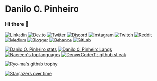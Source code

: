 # Danilo O. Pinheiro
### Hi there 👋

[![Linkedin](https://img.shields.io/badge/LinkedIn-0077B5?style=for-the-badge&logo=linkedin&logoColor=white)](https://www.linkedin.com/in/danilo-o-pinheiro-8127ab176/)
[![Dev.to](https://img.shields.io/badge/dev.to-0A0A0A?style=for-the-badge&logo=dev.to&logoColor=white)](https://dev.to/daniloop1381521)
[![Twitter](https://img.shields.io/badge/Twitter-1DA1F2?style=for-the-badge&logo=twitter&logoColor=white)](https://twitter.com/dan_opinheiro)
[![Discord](https://img.shields.io/badge/Discord-7289DA?style=for-the-badge&logo=discord&logoColor=white)](https://discord.com/channels/846478839067574334/846478839067574339)
[![Instagram](https://img.shields.io/badge/Instagram-E4405F?style=for-the-badge&logo=instagram&logoColor=white)](https://www.instagram.com/musiccantor_danpinheiro/)
[![Twitch](https://img.shields.io/badge/Twitch-9146FF?style=for-the-badge&logo=twitch&logoColor=white)](https://www.twitch.tv/danpro1988)
[![Reddit](https://img.shields.io/badge/Reddit-FF4500?style=for-the-badge&logo=reddit&logoColor=white)](https://www.reddit.com/user/No_Brick2345)
[![Medium](https://img.shields.io/badge/Medium-12100E?style=for-the-badge&logo=medium&logoColor=white)](https://daniloopro.medium.com/)
[![Blogger](https://img.shields.io/badge/Blogger-FF5722?style=for-the-badge&logo=blogger&logoColor=white)](https://www.blogger.com/profile/09027812347261688269)
[![Behance](https://aleen42.github.io/badges/src/behance.svg)](https://www.behance.net/danilopinheiro2)
[![GitLab](https://img.shields.io/badge/GitLab-330F63?style=for-the-badge&logo=gitlab&logoColor=white)](https://gitlab.com/DaniloOP1381521)

<!-- [![Email](https://img.shields.io/badge/-Outlook-blue?style=flat&logo=Mail&logoColor=white)](mailto:1381521@ises.com.br) -->
[![Danilo O. Pinheiro stats](https://github-readme-stats.vercel.app/api?username=DaniloOP1381521&show_icons=true&theme=radical)](https://github.com/DaniloOP1381521)
[![Danilo O. Pinheiro Langs](https://github-readme-stats.vercel.app/api/top-langs/?username=DaniloOP1381521&layout=compact&theme=radical)](https://github.com/DaniloOP1381521)
[![Naereen's top languages](https://github-readme-stats.vercel.app/api/top-langs/?username=DaniloOP1381521&theme=blue-green)](https://github.com/DaniloOP1381521/github-readme-stats)
[![DenverCoder1's github streak](https://github-readme-streak-stats.herokuapp.com/?user=DaniloOP1381521&theme=blue-green)](https://github.com/DaniloOP1381521)


[![Ryo-ma's github trophy](https://github-profile-trophy.vercel.app/?username=DaniloOP1381521&row=1)](https://github.com/DaniloOP1381521/github-profile-trophy)


[![Stargazers over time](https://starchart.cc/Naereen/badges.svg)](https://starchart.cc/DaniloOP1381521/badges)


<!--
<hr>
<p align="center"> 
  <img align="center" src="https://github-readme-stats.vercel.app/api?username=DaniloOP1381521&show_icons=true&layout=chartreuse-dark" />

  <img align="center" src="https://github-readme-stats.vercel.app/api/top-langs/?username=DaniloOP1381521&show_icons=true&layout=chartreuse-dark" />
</p>
-->

<!--
**DaniloOP1381521/DaniloOP1381521** is a ✨ _special_ ✨ repository because its `README.md` (this file) appears on your GitHub profile.

Here are some ideas to get you started:

- 🔭 I’m currently working on ...
- 🌱 I’m currently learning ...
- 👯 I’m looking to collaborate on ...
- 🤔 I’m looking for help with ...
- 💬 Ask me about ...
- 📫 How to reach me: ...
- 😄 Pronouns: ...
- ⚡ Fun fact: ...
-->
